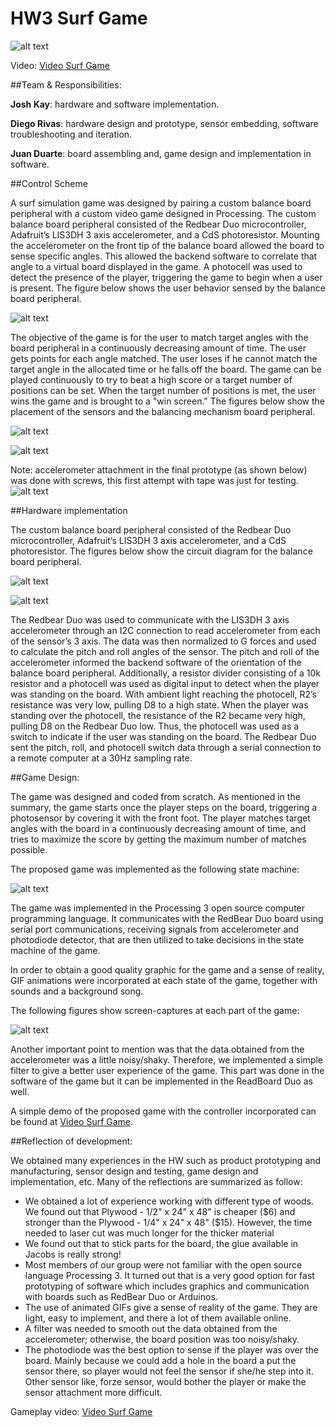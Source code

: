 # HW3 Surf Game

![alt text](images/SurfSim.gif "Surf Game")


Video: [Video Surf Game](https://youtu.be/v2engGUQ7P0)


##Team & Responsibilities:

**Josh Kay**: hardware and software implementation.

**Diego Rivas**: hardware design and prototype, sensor embedding, software troubleshooting and iteration.

**Juan Duarte**: board assembling and, game design and implementation in software.

##Control Scheme

A surf simulation game was designed by pairing a custom balance board peripheral with a custom video game designed in Processing. The custom balance board peripheral consisted of the Redbear Duo microcontroller, Adafruit’s LIS3DH 3 axis accelerometer, and a CdS photoresistor. Mounting the accelerometer on the front tip of the balance board allowed the board to sense specific angles. This allowed the backend software to correlate that angle to a virtual board displayed in the game. A photocell was used to detect the presence of the player, triggering the game to begin when a user is present. The figure below shows the user behavior sensed by the balance board peripheral.

![alt text](images/sensors.png "User behavior sensed by the balance board peripheral")

 The objective of the game is for the user to match target angles with the board peripheral in a continuously decreasing amount of time. The user gets points for each angle matched. The user loses if he cannot match the target angle in the allocated time or he falls off the board. The game can be played continuously to try to beat a high score or a target number of positions can be set. When the target number of positions is met, the user wins the game and is brought to a "win screen." The figures below show the placement of the sensors and the balancing mechanism board peripheral.

![alt text](images/mockup.png "Placement of sensors and balance mechanism")

![alt text](images/top.png "Top view of board")

Note: accelerometer attachment in the final prototype (as shown below) was done with screws, this first attempt with tape was just for testing.
![alt text](images/File_000.jpeg "Top view of sensor screwd")


##Hardware implementation

The custom balance board peripheral consisted of the Redbear Duo microcontroller, Adafruit’s LIS3DH 3 axis accelerometer, and a CdS photoresistor. The figures below show the circuit diagram for the balance board peripheral.

![alt text](images/fritzing_schematic.png "Balance Board Breadboard Schematic")

![alt text](images/IDD_HW3_schematic.png "Balance Board Schemtic") 

The Redbear Duo was used to communicate with the LIS3DH 3 axis accelerometer through an I2C connection to read accelerometer from each of the sensor’s 3 axis. The data was then normalized to G forces and used to calculate the pitch and roll angles of the sensor. The pitch and roll of the accelerometer informed the backend software of the orientation of the balance board peripheral. Additionally, a resistor divider consisting of a 10k resistor and a photocell was used as digital input to detect when the player was standing on the board. With ambient light reaching the photocell, R2’s resistance was very low, pulling D8 to a high state. When the player was standing over the photocell, the resistance of the R2 became very high, pulling D8 on the Redbear Duo low. Thus, the photocell was used as a switch to indicate if the user was standing on the board. The Redbear Duo sent the pitch, roll, and photocell switch data through a serial connection to a remote computer at a 30Hz sampling rate. 

##Game Design:

The game was designed and coded from scratch. As mentioned in the summary, the game starts once the player steps on the board, triggering a photosensor by covering it with the front foot. The player matches target angles with the board in a continuously decreasing amount of time, and tries to maximize the score by getting the maximum number of matches possible.

The proposed game was implemented as the following state machine:

![alt text](images/state_machine.png "state_machine")

The game was implemented in the Processing 3 open source computer programming language. It communicates with the RedBear Duo board using serial port communications, receiving signals from accelerometer and photodiode detector, that are then utilized to take decisions in the state machine of the game.

In order to obtain a good quality graphic for the game and a sense of reality, GIF animations were incorporated at each state of the game, together with sounds and a background song.

The following figures show screen-captures at each part of the game:

![alt text](images/screens.png "Screens")


Another important point to mention was that the data obtained from the accelerometer was a little noisy/shaky. Therefore, we implemented a simple filter to give a better user experience of the game. This part was done in the software of the game but it can be implemented in the ReadBoard Duo as well.

A simple demo of the proposed game with the controller incorporated can be found at [Video Surf Game](https://youtu.be/v2engGUQ7P0).


##Reflection of development:

We obtained many experiences in the HW such as product prototyping and manufacturing, sensor design and testing, game design and implementation, etc. Many of the reflections are summarized as follow:

* We obtained a lot of experience working with different type of woods. We found out that Plywood - 1/2" x 24" x 48" is cheaper ($6) and stronger than the Plywood - 1/4" x 24" x 48" ($15). However, the time needed to laser cut was much longer for the thicker material
* We found out that to stick parts for the board, the glue available in Jacobs is really strong!
* Most members of our group were not familiar with the open source language Processing 3. It turned out that is a very good option for fast prototyping of software which includes graphics and communication with boards such as RedBear Duo or Arduinos.
* The use of animated GIFs give a sense of reality of the game. They are light, easy to implement, and there a lot of them available online.
* A filter was needed to smooth out the data obtained from the accelerometer; otherwise, the board position was too noisy/shaky.
* The photodiode was the best option to sense if the player was over the board. Mainly because we could add a hole in the board a put the sensor there, so player would not feel the sensor if she/he step into it. Other sensor like, forze sensor, would bother the player or make the sensor attachment more difficult.

Gameplay video: [Video Surf Game](https://youtu.be/v2engGUQ7P0)

